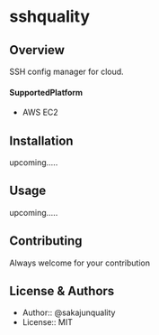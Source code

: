 sshquality
=================================

Overview
------------
SSH config manager for cloud.

#### SupportedPlatform
- AWS EC2


Installation
------------
upcoming.....



Usage
------------
upcoming.....


Contributing
------------
Always welcome for your contribution



License & Authors
------------
- Author:: @sakajunquality
- License:: MIT